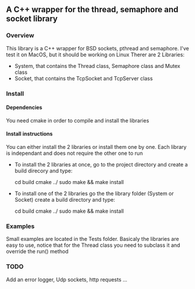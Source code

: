 ## A C++ wrapper for the thread, semaphore and socket library

### Overview 

This library is a C++ wrapper for BSD sockets, pthread and semaphore.
I've test it on MacOS, but it should be working on Linux
Therer are 2 Libraries:

- System, that contains the Thread class, Semaphore class and Mutex class
- Socket, that contains the TcpSocket and TcpServer class

### Install

#### Dependencies

You need cmake in order to compile and install the libraries

#### Install instructions

You can either install the 2 libraries or install them one by one. Each library is independant and does not require the other one to run
- To install the 2 libraries at once, go to the project directory and create a build direcory and type:
 
	cd build
  	cmake ../
  	sudo make && make install

- To install one of the 2 libraries go the the library folder (System or Socket) create a build directory and type:
  
	cd build
  	cmake ../
  	sudo make && make install

### Examples

Small examples are located in the Tests folder. Basicaly the libraries are easy to use, notice that for the Thread class you need to subclass it and override the run() method

### TODO
Add an error logger, Udp sockets, http requests ...
